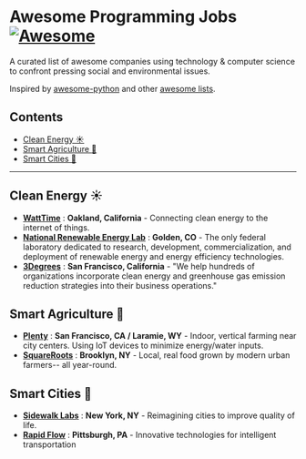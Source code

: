 # Awesome Programming Jobs [![Awesome](https://awesome.re/badge.svg)](https://awesome.re)

A curated list of awesome companies using technology & computer science to confront pressing social and environmental issues.

Inspired by [awesome-python](https://github.com/vinta/awesome-python) and other [awesome lists](https://github.com/sindresorhus/awesome).

## Contents

- [Clean Energy :sunny:](#clean-energy-sunny)
- [Smart Agriculture :seedling:](#smart-agriculture-seedling)
- [Smart Cities :vertical_traffic_light:](#smart-cities-vertical_traffic_light)

---

## Clean Energy :sunny:

- **[WattTime](http://watttime.org/)** : **Oakland, California** - Connecting clean energy to the internet of things.
- **[National Renewable Energy Lab](https://www.nrel.gov/)** : **Golden, CO** - The only federal laboratory dedicated to research, development, commercialization, and deployment of renewable energy and energy efficiency technologies.
- **[3Degrees](https://3degreesinc.com/)** : **San Francisco, California** - "We help hundreds of organizations incorporate clean energy and greenhouse gas emission reduction strategies into their business operations."

## Smart Agriculture :seedling:

- **[Plenty](https://www.plenty.ag/)** : **San Francisco, CA / Laramie, WY** - Indoor, vertical farming near city centers. Using IoT devices to minimize energy/water inputs.
- **[SquareRoots](https://squarerootsgrow.com/)** : **Brooklyn, NY** - Local, real food grown by modern urban farmers-- all year-round.

## Smart Cities :vertical_traffic_light:

- **[Sidewalk Labs](https://www.sidewalklabs.com/)** : **New York, NY** - Reimagining cities to improve quality of life.
- **[Rapid Flow](http://rapidflowtech.com/)** : **Pittsburgh, PA** - Innovative technologies for intelligent transportation
